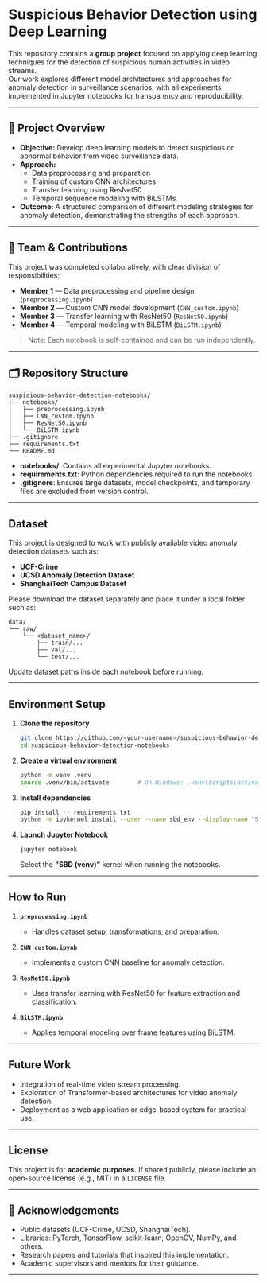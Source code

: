 # Suspicious Behavior Detection using Deep Learning

This repository contains a **group project** focused on applying deep learning techniques for the detection of suspicious human activities in video streams.  
Our work explores different model architectures and approaches for anomaly detection in surveillance scenarios, with all experiments implemented in Jupyter notebooks for transparency and reproducibility.

---

## 📌 Project Overview
- **Objective:** Develop deep learning models to detect suspicious or abnormal behavior from video surveillance data.  
- **Approach:**  
  - Data preprocessing and preparation  
  - Training of custom CNN architectures  
  - Transfer learning using ResNet50  
  - Temporal sequence modeling with BiLSTMs  
- **Outcome:** A structured comparison of different modeling strategies for anomaly detection, demonstrating the strengths of each approach.

---

## 👥 Team & Contributions
This project was completed collaboratively, with clear division of responsibilities:

- **Member 1** — Data preprocessing and pipeline design (`preprocessing.ipynb`)  
- **Member 2** — Custom CNN model development (`CNN_custom.ipynb`)  
- **Member 3** — Transfer learning with ResNet50 (`ResNet50.ipynb`)  
- **Member 4** — Temporal modeling with BiLSTM (`BiLSTM.ipynb`)  

> Note: Each notebook is self-contained and can be run independently.

---

## 🗂 Repository Structure

```
suspicious-behavior-detection-notebooks/
├── notebooks/
│   ├── preprocessing.ipynb
│   ├── CNN_custom.ipynb
│   ├── ResNet50.ipynb
│   └── BiLSTM.ipynb
├── .gitignore
├── requirements.txt
└── README.md
```

- **notebooks/**: Contains all experimental Jupyter notebooks.  
- **requirements.txt**: Python dependencies required to run the notebooks.  
- **.gitignore**: Ensures large datasets, model checkpoints, and temporary files are excluded from version control.  

---

## Dataset
This project is designed to work with publicly available video anomaly detection datasets such as:  
- **UCF-Crime**  
- **UCSD Anomaly Detection Dataset**  
- **ShanghaiTech Campus Dataset**

Please download the dataset separately and place it under a local folder such as:

```
data/
└── raw/
    └── <dataset_name>/
        ├── train/...
        ├── val/...
        └── test/...
```

Update dataset paths inside each notebook before running.

---

##  Environment Setup

1. **Clone the repository**
   ```bash
   git clone https://github.com/<your-username>/suspicious-behavior-detection-notebooks.git
   cd suspicious-behavior-detection-notebooks
   ```

2. **Create a virtual environment**
   ```bash
   python -m venv .venv
   source .venv/bin/activate        # On Windows: .venv\Scripts\activate
   ```

3. **Install dependencies**
   ```bash
   pip install -r requirements.txt
   python -m ipykernel install --user --name sbd_env --display-name "SBD (venv)"
   ```

4. **Launch Jupyter Notebook**
   ```bash
   jupyter notebook
   ```
   Select the **"SBD (venv)"** kernel when running the notebooks.

---

##  How to Run

1. **`preprocessing.ipynb`**  
   - Handles dataset setup, transformations, and preparation.  

2. **`CNN_custom.ipynb`**  
   - Implements a custom CNN baseline for anomaly detection.  

3. **`ResNet50.ipynb`**  
   - Uses transfer learning with ResNet50 for feature extraction and classification.  

4. **`BiLSTM.ipynb`**  
   - Applies temporal modeling over frame features using BiLSTM.  

---

##  Future Work
- Integration of real-time video stream processing.  
- Exploration of Transformer-based architectures for video anomaly detection.  
- Deployment as a web application or edge-based system for practical use.  

---

##  License
This project is for **academic purposes**. If shared publicly, please include an open-source license (e.g., MIT) in a `LICENSE` file.

---

## 🙏 Acknowledgements
- Public datasets (UCF-Crime, UCSD, ShanghaiTech).  
- Libraries: PyTorch, TensorFlow, scikit-learn, OpenCV, NumPy, and others.  
- Research papers and tutorials that inspired this implementation.  
- Academic supervisors and mentors for their guidance.

---
